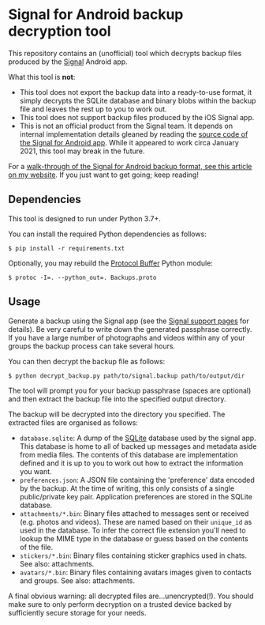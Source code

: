 Signal for Android backup decryption tool
=========================================

This repository contains an (unofficial) tool which decrypts backup files
produced by the [Signal](https://signal.org/) Android app.

What this tool is **not**:

* This tool does not export the backup data into a ready-to-use format, it
  simply decrypts the SQLite database and binary blobs within the backup file
  and leaves the rest up to you to work out.
* This tool does not support backup files produced by the iOS Signal app.
* This is not an official product from the Signal team. It depends on internal
  implementation details gleaned by reading the [source code of the Signal for
  Android app](https://github.com/signalapp/Signal-Android). While it appeared
  to work circa January 2021, this tool may break in the future.

For a [walk-through of the Signal for Android backup format, see this article
on my website](http://jhnet.co.uk/articles/signal_backups). If you just want to
get going; keep reading!


Dependencies
------------

This tool is designed to run under Python 3.7+.

You can install the required Python dependencies as follows:

    $ pip install -r requirements.txt

Optionally, you may rebuild the [Protocol
Buffer](https://developers.google.com/protocol-buffers) Python module:

    $ protoc -I=. --python_out=. Backups.proto


Usage
-----

Generate a backup using the Signal app (see the [Signal support
pages](https://support.signal.org/hc/en-us/articles/360007059752-Backup-and-Restore-Messages)
for details).  Be very careful to write down the generated passphrase
correctly.  If you have a large number of photographs and videos within any of
your groups the backup process can take several hours.

You can then decrypt the backup file as follows:

    $ python decrypt_backup.py path/to/signal.backup path/to/output/dir

The tool will prompt you for your backup passphrase (spaces are optional) and
then extract the backup file into the specified output directory.

The backup will be decrypted into the directory you specified. The extracted
files are organised as follows:

* `database.sqlite`: A dump of the [SQLite](https://www.sqlite.org) database
  used by the signal app. This database is home to all of backed up messages
  and metadata aside from media files. The contents of this database are
  implementation defined and it is up to you to work out how to extract the
  information you want.
* `preferences.json`: A JSON file containing the 'preference' data encoded by
  the backup. At the time of writing, this only consists of a single
  public/private key pair.  Application preferences are stored in the SQLite
  database.
* `attachments/*.bin`: Binary files attached to messages sent or received (e.g.
  photos and videos). These are named based on their `unique_id` as used in the
  database. To infer the correct file extension you'll need to lookup the MIME
  type in the database or guess based on the contents of the file.
* `stickers/*.bin`: Binary files containing sticker graphics used in chats. See
  also: attachments.
* `avatars/*.bin`: Binary files containing avatars images given to contacts and
  groups. See also: attachments.

A final obvious warning: all decrypted files are...unencrypted(!). You should
make sure to only perform decryption on a trusted device backed by sufficiently
secure storage for your needs.
